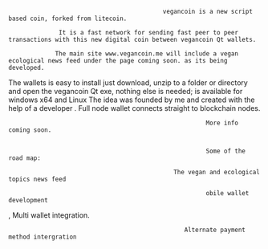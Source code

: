                                                vegancoin is a new script based coin, forked from litecoin.

                  It is a fast network for sending fast peer to peer transactions with this new digital coin between vegancoin Qt wallets.

                 The main site www.vegancoin.me will include a vegan ecological news feed under the page coming soon. as its being developed.
The wallets is easy to install just download, unzip to a folder or directory and open the vegancoin Qt exe, nothing else is needed; is available for windows x64 and Linux
                                           The idea was founded by me and created with the help of a developer .
                                           Full node wallet connects straight to blockchain nodes.
                                                                                                             
                                                           More info coming soon.
                                                                                                       
                                                                                    
                                                           Some of the road map:

                                                  The vegan and ecological topics news feed

                                                           obile wallet development
,
                                                           Multi wallet integration.
                                                                   
                                                     Alternate payment method intergration
                                                                                                             
